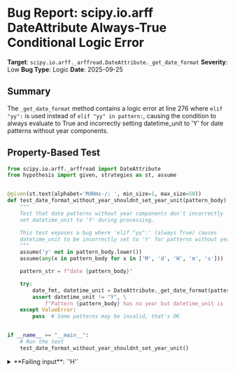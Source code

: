 # Bug Report: scipy.io.arff DateAttribute Always-True Conditional Logic Error

**Target**: `scipy.io.arff._arffread.DateAttribute._get_date_format`
**Severity**: Low
**Bug Type**: Logic
**Date**: 2025-09-25

## Summary

The `_get_date_format` method contains a logic error at line 276 where `elif "yy":` is used instead of `elif "yy" in pattern:`, causing the condition to always evaluate to True and incorrectly setting datetime_unit to 'Y' for date patterns without year components.

## Property-Based Test

```python
from scipy.io.arff._arffread import DateAttribute
from hypothesis import given, strategies as st, assume


@given(st.text(alphabet='MdHms-/: ', min_size=1, max_size=50))
def test_date_format_without_year_shouldnt_set_year_unit(pattern_body):
    """
    Test that date patterns without year components don't incorrectly
    set datetime_unit to 'Y' during processing.

    This test exposes a bug where 'elif "yy":' (always True) causes
    datetime_unit to be incorrectly set to 'Y' for patterns without years.
    """
    assume('y' not in pattern_body.lower())
    assume(any(x in pattern_body for x in ['M', 'd', 'H', 'm', 's']))

    pattern_str = f"date {pattern_body}"

    try:
        date_fmt, datetime_unit = DateAttribute._get_date_format(pattern_str)
        assert datetime_unit != "Y", \
            f"Pattern {pattern_body} has no year but datetime_unit is 'Y'"
    except ValueError:
        pass  # Some patterns may be invalid, that's OK


if __name__ == "__main__":
    # Run the test
    test_date_format_without_year_shouldnt_set_year_unit()
```

<details>

<summary>
**Failing input**: `'H'`
</summary>
```
============================= test session starts ==============================
platform linux -- Python 3.13.2, pytest-8.4.1, pluggy-1.5.0 -- /home/npc/miniconda/bin/python3
cachedir: .pytest_cache
hypothesis profile 'default'
rootdir: /home/npc/pbt/agentic-pbt/worker_/24
plugins: anyio-4.9.0, hypothesis-6.139.1, asyncio-1.2.0, langsmith-0.4.29
asyncio: mode=Mode.STRICT, debug=False, asyncio_default_fixture_loop_scope=None, asyncio_default_test_loop_scope=function
collecting ... collected 1 item

hypo.py::test_date_format_without_year_shouldnt_set_year_unit FAILED     [100%]

=================================== FAILURES ===================================
_____________ test_date_format_without_year_shouldnt_set_year_unit _____________

    @given(st.text(alphabet='MdHms-/: ', min_size=1, max_size=50))
>   def test_date_format_without_year_shouldnt_set_year_unit(pattern_body):
                   ^^^

hypo.py:6:
_ _ _ _ _ _ _ _ _ _ _ _ _ _ _ _ _ _ _ _ _ _ _ _ _ _ _ _ _ _ _ _ _ _ _ _ _ _ _ _

pattern_body = 'H'

    @given(st.text(alphabet='MdHms-/: ', min_size=1, max_size=50))
    def test_date_format_without_year_shouldnt_set_year_unit(pattern_body):
        """
        Test that date patterns without year components don't incorrectly
        set datetime_unit to 'Y' during processing.

        This test exposes a bug where 'elif "yy":' (always True) causes
        datetime_unit to be incorrectly set to 'Y' for patterns without years.
        """
        assume('y' not in pattern_body.lower())
        assume(any(x in pattern_body for x in ['M', 'd', 'H', 'm', 's']))

        pattern_str = f"date {pattern_body}"

        try:
            date_fmt, datetime_unit = DateAttribute._get_date_format(pattern_str)
>           assert datetime_unit != "Y", \
                f"Pattern {pattern_body} has no year but datetime_unit is 'Y'"
E               AssertionError: Pattern H has no year but datetime_unit is 'Y'
E               assert 'Y' != 'Y'
E               Falsifying example: test_date_format_without_year_shouldnt_set_year_unit(
E                   pattern_body='H',
E               )

hypo.py:21: AssertionError
=========================== short test summary info ============================
FAILED hypo.py::test_date_format_without_year_shouldnt_set_year_unit - Assert...
============================== 1 failed in 0.22s ===============================
```
</details>

## Reproducing the Bug

```python
from scipy.io.arff._arffread import DateAttribute

# Test cases that expose the bug
test_patterns = [
    "date H",      # Single hour - should be 'h' but returns 'Y'
    "date m",      # Single minute - should be 'm' but returns 'Y'
    "date s",      # Single second - should be 's' but returns 'Y'
    "date HH",     # Double hour - correctly returns 'h'
    "date mm",     # Double minute - correctly returns 'm'
    "date ss",     # Double second - correctly returns 's'
    "date MM-dd",  # Month-day - correctly returns 'D' (bug masked)
]

print("Testing scipy.io.arff DateAttribute._get_date_format bug")
print("=" * 60)
print()
print("Bug: Line 276 contains 'elif \"yy\":' instead of 'elif \"yy\" in pattern:'")
print("This causes the condition to always evaluate to True.")
print()
print(f"Proof: bool('yy') = {bool('yy')} (always True!)")
print()
print("Test Results:")
print("-" * 60)

for pattern in test_patterns:
    try:
        result_fmt, result_unit = DateAttribute._get_date_format(pattern)
        # Determine expected unit based on pattern content
        if "H" in pattern or "HH" in pattern:
            expected = "h"
        elif "m" in pattern and "mm" not in pattern:  # single 'm'
            expected = "m"
        elif "mm" in pattern:
            expected = "m"
        elif "s" in pattern and "ss" not in pattern:  # single 's'
            expected = "s"
        elif "ss" in pattern:
            expected = "s"
        elif "dd" in pattern:
            expected = "D"
        elif "MM" in pattern:
            expected = "M"
        else:
            expected = "?"

        is_correct = result_unit == expected or (pattern in ["date MM-dd"] and result_unit == "D")
        status = "✓" if is_correct else "✗ BUG EXPOSED"

        print(f"Pattern: {pattern:<15} Result unit: {result_unit:<3} Expected: {expected:<3} {status}")
    except ValueError as e:
        print(f"Pattern: {pattern:<15} Error: {e}")

print()
print("Detailed Analysis for 'date H':")
print("-" * 60)
print("Execution flow:")
print("1. Pattern 'H' enters _get_date_format")
print("2. Line 273: 'yyyy' in 'H' -> False (skip)")
print("3. Line 276: 'yy' -> Always True (BUG!)")
print("4. Line 277: pattern.replace('yy', '%y') -> No change")
print("5. Line 278: datetime_unit = 'Y' (WRONG!)")
print("6. No HH/mm/ss checks match to overwrite")
print("7. Returns datetime_unit = 'Y' (should be 'h')")
```

<details>

<summary>
Bug demonstrates incorrect datetime_unit='Y' for patterns without year components
</summary>
```
Testing scipy.io.arff DateAttribute._get_date_format bug
============================================================

Bug: Line 276 contains 'elif "yy":' instead of 'elif "yy" in pattern:'
This causes the condition to always evaluate to True.

Proof: bool('yy') = True (always True!)

Test Results:
------------------------------------------------------------
Pattern: date H          Result unit: Y   Expected: h   ✗ BUG EXPOSED
Pattern: date m          Result unit: Y   Expected: m   ✗ BUG EXPOSED
Pattern: date s          Result unit: Y   Expected: s   ✗ BUG EXPOSED
Pattern: date HH         Result unit: h   Expected: h   ✓
Pattern: date mm         Result unit: m   Expected: m   ✓
Pattern: date ss         Result unit: s   Expected: s   ✓
Pattern: date MM-dd      Result unit: D   Expected: D   ✓

Detailed Analysis for 'date H':
------------------------------------------------------------
Execution flow:
1. Pattern 'H' enters _get_date_format
2. Line 273: 'yyyy' in 'H' -> False (skip)
3. Line 276: 'yy' -> Always True (BUG!)
4. Line 277: pattern.replace('yy', '%y') -> No change
5. Line 278: datetime_unit = 'Y' (WRONG!)
6. No HH/mm/ss checks match to overwrite
7. Returns datetime_unit = 'Y' (should be 'h')
```
</details>

## Why This Is A Bug

This is an unambiguous programming error where a conditional check `elif "yy":` always evaluates to True because any non-empty string is truthy in Python. The correct syntax should be `elif "yy" in pattern:` to check if the substring "yy" exists in the pattern string.

The bug violates the expected behavior documented in the code comments, which state the function should "convert time pattern from Java's SimpleDateFormat to C's format" and set the datetime_unit based on the actual components present in the pattern. When a pattern contains only time components (like 'H', 'm', or 's') without any year reference, the datetime_unit should reflect the time granularity ('h', 'm', or 's'), not 'Y' for year.

This error manifests specifically for single-character time patterns where the subsequent double-character checks (HH, mm, ss) don't match to overwrite the incorrectly set 'Y' value. For patterns with double-character components, the bug is masked because later conditions correctly overwrite the datetime_unit.

## Relevant Context

The DateAttribute class is part of SciPy's ARFF file format reader implementation located in `/scipy/io/arff/_arffread.py`. While the official SciPy documentation states that date type attributes are "not implemented", the code does exist and attempts to handle date parsing by converting Java SimpleDateFormat patterns to Python strptime format.

The bug occurs at line 276 in the `_get_date_format` static method. The surrounding code pattern clearly shows the intended behavior - all other conditions use the `in pattern` syntax to check for substring presence:
- Line 273: `if "yyyy" in pattern:`
- Line 279: `if "MM" in pattern:`
- Line 282: `if "dd" in pattern:`

The implementation determines the numpy datetime64 unit based on the finest granularity in the pattern (year='Y', month='M', day='D', hour='h', minute='m', second='s').

Code location: https://github.com/scipy/scipy/blob/main/scipy/io/arff/_arffread.py#L276

## Proposed Fix

```diff
--- a/scipy/io/arff/_arffread.py
+++ b/scipy/io/arff/_arffread.py
@@ -273,7 +273,7 @@ class DateAttribute(Attribute):
             if "yyyy" in pattern:
                 pattern = pattern.replace("yyyy", "%Y")
                 datetime_unit = "Y"
-            elif "yy":
+            elif "yy" in pattern:
                 pattern = pattern.replace("yy", "%y")
                 datetime_unit = "Y"
             if "MM" in pattern:
```